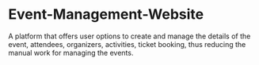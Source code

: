 # Event-Management-Website
A platform that offers user options to create and manage the details of the event, attendees, organizers, activities, ticket booking, thus reducing the manual work for managing the events.
